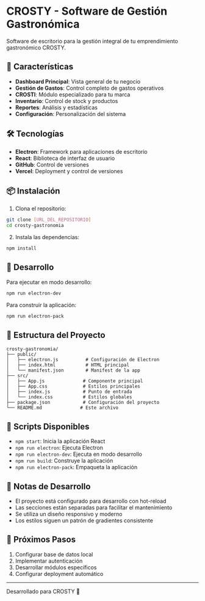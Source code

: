 # CROSTY - Software de Gestión Gastronómica

Software de escritorio para la gestión integral de tu emprendimiento gastronómico CROSTY.

## 🚀 Características

- **Dashboard Principal**: Vista general de tu negocio
- **Gestión de Gastos**: Control completo de gastos operativos
- **CROSTI**: Módulo especializado para tu marca
- **Inventario**: Control de stock y productos
- **Reportes**: Análisis y estadísticas
- **Configuración**: Personalización del sistema

## 🛠️ Tecnologías

- **Electron**: Framework para aplicaciones de escritorio
- **React**: Biblioteca de interfaz de usuario
- **GitHub**: Control de versiones
- **Vercel**: Deployment y control de versiones

## 📦 Instalación

1. Clona el repositorio:
```bash
git clone [URL_DEL_REPOSITORIO]
cd crosty-gastronomia
```

2. Instala las dependencias:
```bash
npm install
```

## 🚀 Desarrollo

Para ejecutar en modo desarrollo:
```bash
npm run electron-dev
```

Para construir la aplicación:
```bash
npm run electron-pack
```

## 📁 Estructura del Proyecto

```
crosty-gastronomia/
├── public/
│   ├── electron.js          # Configuración de Electron
│   ├── index.html           # HTML principal
│   └── manifest.json        # Manifest de la app
├── src/
│   ├── App.js              # Componente principal
│   ├── App.css             # Estilos principales
│   ├── index.js            # Punto de entrada
│   └── index.css           # Estilos globales
├── package.json            # Configuración del proyecto
└── README.md              # Este archivo
```

## 🔧 Scripts Disponibles

- `npm start`: Inicia la aplicación React
- `npm run electron`: Ejecuta Electron
- `npm run electron-dev`: Ejecuta en modo desarrollo
- `npm run build`: Construye la aplicación
- `npm run electron-pack`: Empaqueta la aplicación

## 📝 Notas de Desarrollo

- El proyecto está configurado para desarrollo con hot-reload
- Las secciones están separadas para facilitar el mantenimiento
- Se utiliza un diseño responsivo y moderno
- Los estilos siguen un patrón de gradientes consistente

## 🎯 Próximos Pasos

1. Configurar base de datos local
2. Implementar autenticación
3. Desarrollar módulos específicos
4. Configurar deployment automático

---

Desarrollado para CROSTY 🍕
